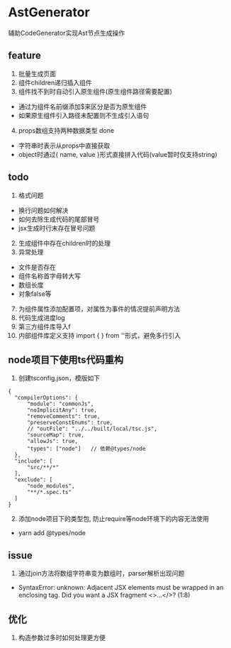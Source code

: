 # AstGenerator
辅助CodeGenerator实现Ast节点生成操作

## feature
1. 批量生成页面  
2. 组件children递归插入组件  
3. 组件找不到时自动引入原生组件(原生组件路径需要配置)   
- 通过为组件名前缀添加$来区分是否为原生组件    
- 如果原生组件引入路径未配置则不生成引入语句
4. props数组支持两种数据类型       done
- 字符串时表示从props中直接获取
- object时通过{ name, value }形式直接拼入代码(value暂时仅支持string) 

## todo
1. 格式问题 
- 换行问题如何解决 
- 如何去除生成代码的尾部冒号
- jsx生成时行末存在冒号问题
2. 生成组件中存在children时的处理
3. 异常处理
- 文件是否存在
- 组件名称首字母转大写
- 数组长度
- 对象false等
  
7. 为组件属性添加配置项，对属性为事件的情况提前声明方法
8. 代码生成进度log
9. 第三方组件库导入f
10. 内部组件库定义支持 import {  } from ''形式，避免多行引入


## node项目下使用ts代码重构 
1. 创建tsconfig.json，模版如下
```
{
  "compilerOptions": {
      "module": "commonJs",
      "noImplicitAny": true,
      "removeComments": true,
      "preserveConstEnums": true,
      // "outFile": "../../built/local/tsc.js",
      "sourceMap": true,
      "allowJs": true,
      "types": ["node"]   // 依赖@types/node
  },
  "include": [
      "src/**/*"
  ],
  "exclude": [
      "node_modules",
      "**/*.spec.ts"
  ]
}
```
2. 添加node项目下的类型包, 防止require等node环境下的内容无法使用
- yarn add @types/node

## issue
1. 通过join方法将数组字符串变为数组时，parser解析出现问题
- SyntaxError: unknown: Adjacent JSX elements must be wrapped in an enclosing tag. Did you want a JSX fragment <>...</>? (1:8)

## 优化
1. 构造参数过多时如何处理更方便